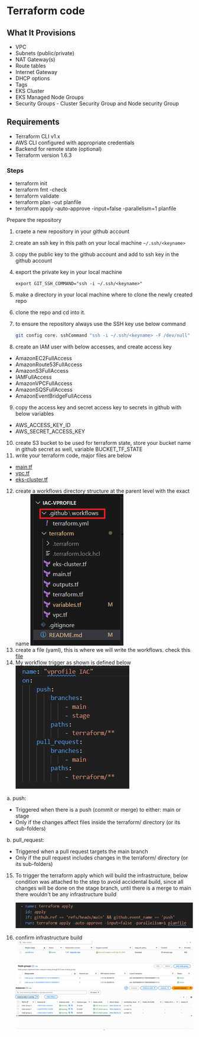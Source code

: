 # Terraform code 

##  What It Provisions
- VPC
- Subnets (public/private)
- NAT Gateway(s)
- Route tables
- Internet Gateway
- DHCP options
- Tags
- EKS Cluster
- EKS Managed Node Groups
- Security Groups - Cluster Security Group and Node security Group

##  Requirements
- Terraform CLI v1.x
- AWS CLI configured with appropriate credentials
- Backend for remote state (optional)
- Terraform version 1.6.3


### Steps
* terraform init
* terraform fmt -check
* terraform validate
* terraform plan -out planfile
* terraform apply -auto-approve -input=false -parallelism=1 planfile


Prepare the repository
1. craete a new repository in your github account
2. create an ssh key in this path on your local machine ```~/.ssh/<keyname>```
3. copy the public key to the github account and add to ssh key in the github account
4. export the private key in your local machine 

    ```
    export GIT_SSH_COMMAND="ssh -i ~/.ssh/<keyname>"
    ```
5. make a directory in your local machine where to clone the newly created repo
6. clone the repo and cd into it.
7. to ensure the repository always use the SSH key use below command
    ```bash
    git config core. sshCommand "ssh -i ~/.ssh/<keyname> -F /dev/null"
    ```
8. create an IAM user with below accesses, and create access key
 - AmazonEC2FullAccess
 - AmazonRoute53FullAccess
 - AmazonS3FullAccess
 - IAMFullAccess
 - AmazonVPCFullAccess
 - AmazonSQSFullAccess
 - AmazonEventBridgeFullAccess
9. copy the access key and secret access key to secrets in github with below variables
 - AWS_ACCESS_KEY_ID
 - AWS_SECRET_ACCESS_KEY
10. create S3 bucket to be used for terraform state, store your bucket name in github secret as well, variable BUCKET_TF_STATE
11. write your terraform code, major files are below
 - [main.tf](/terraform/main.tf)
 - [vpc.tf](/terraform/vpc.tf)
 - [eks-cluster.tf](/terraform/eks-cluster.tf)  
12. create a workflows directory structure at the parent level with the exact name
![](/img/folder-structure-iac.png)
13. create a file (yaml), this is where we will write the workflows. check this [file](.github\workflows\terraform.yml) 
14. My workflow trigger as shown is defined below
![](/img/workflow.png)

a. push:
- Triggered when there is a push (commit or merge) to either: main or stage
- Only if the changes affect files inside the terraform/ directory (or its sub-folders)

b. pull_request:
- Triggered when a pull request targets the main branch
- Only if the pull request includes changes in the terraform/ directory (or its sub-folders)
15. To trigger the terraform apply which will build the infrastructure, below condition was attached to the step to avoid accidental build, since all changes will be done on the stage branch, until there is a merge to main there wouldn't be any infrastructure build

    ![](/img/apply.png)

16. confirm infrastructure build
![](/img/eks-cluster.png)
![](/img/node-grps.png)
![](/img/nodes.png)